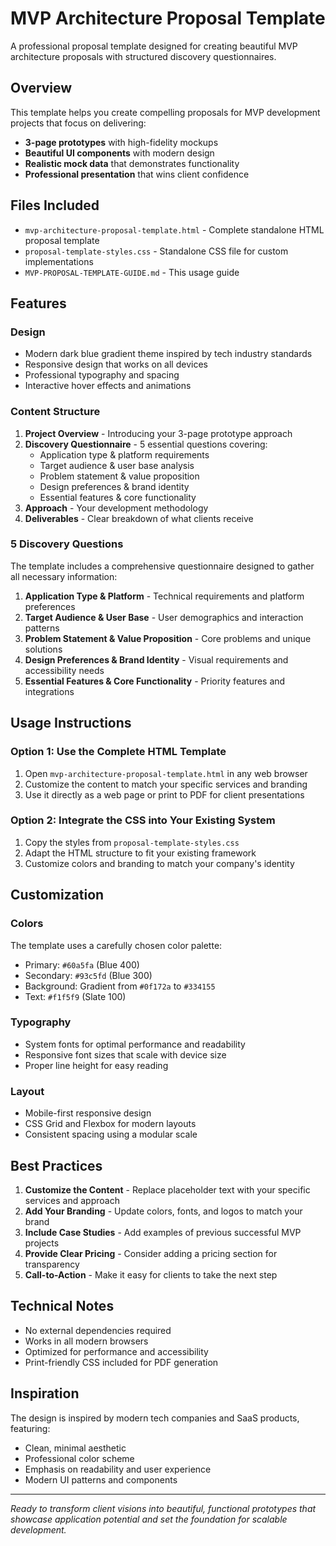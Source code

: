 # MVP Architecture Proposal Template

A professional proposal template designed for creating beautiful MVP architecture proposals with structured discovery questionnaires.

## Overview

This template helps you create compelling proposals for MVP development projects that focus on delivering:
- **3-page prototypes** with high-fidelity mockups
- **Beautiful UI components** with modern design
- **Realistic mock data** that demonstrates functionality
- **Professional presentation** that wins client confidence

## Files Included

- `mvp-architecture-proposal-template.html` - Complete standalone HTML proposal template
- `proposal-template-styles.css` - Standalone CSS file for custom implementations
- `MVP-PROPOSAL-TEMPLATE-GUIDE.md` - This usage guide

## Features

### Design
- Modern dark blue gradient theme inspired by tech industry standards
- Responsive design that works on all devices
- Professional typography and spacing
- Interactive hover effects and animations

### Content Structure
1. **Project Overview** - Introducing your 3-page prototype approach
2. **Discovery Questionnaire** - 5 essential questions covering:
   - Application type & platform requirements
   - Target audience & user base analysis
   - Problem statement & value proposition
   - Design preferences & brand identity
   - Essential features & core functionality
3. **Approach** - Your development methodology
4. **Deliverables** - Clear breakdown of what clients receive

### 5 Discovery Questions

The template includes a comprehensive questionnaire designed to gather all necessary information:

1. **Application Type & Platform** - Technical requirements and platform preferences
2. **Target Audience & User Base** - User demographics and interaction patterns
3. **Problem Statement & Value Proposition** - Core problems and unique solutions
4. **Design Preferences & Brand Identity** - Visual requirements and accessibility needs
5. **Essential Features & Core Functionality** - Priority features and integrations

## Usage Instructions

### Option 1: Use the Complete HTML Template
1. Open `mvp-architecture-proposal-template.html` in any web browser
2. Customize the content to match your specific services and branding
3. Use it directly as a web page or print to PDF for client presentations

### Option 2: Integrate the CSS into Your Existing System
1. Copy the styles from `proposal-template-styles.css`
2. Adapt the HTML structure to fit your existing framework
3. Customize colors and branding to match your company's identity

## Customization

### Colors
The template uses a carefully chosen color palette:
- Primary: `#60a5fa` (Blue 400)
- Secondary: `#93c5fd` (Blue 300)
- Background: Gradient from `#0f172a` to `#334155`
- Text: `#f1f5f9` (Slate 100)

### Typography
- System fonts for optimal performance and readability
- Responsive font sizes that scale with device size
- Proper line height for easy reading

### Layout
- Mobile-first responsive design
- CSS Grid and Flexbox for modern layouts
- Consistent spacing using a modular scale

## Best Practices

1. **Customize the Content** - Replace placeholder text with your specific services and approach
2. **Add Your Branding** - Update colors, fonts, and logos to match your brand
3. **Include Case Studies** - Add examples of previous successful MVP projects
4. **Provide Clear Pricing** - Consider adding a pricing section for transparency
5. **Call-to-Action** - Make it easy for clients to take the next step

## Technical Notes

- No external dependencies required
- Works in all modern browsers
- Optimized for performance and accessibility
- Print-friendly CSS included for PDF generation

## Inspiration

The design is inspired by modern tech companies and SaaS products, featuring:
- Clean, minimal aesthetic
- Professional color scheme
- Emphasis on readability and user experience
- Modern UI patterns and components

---

*Ready to transform client visions into beautiful, functional prototypes that showcase application potential and set the foundation for scalable development.*